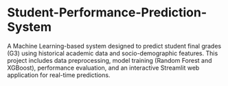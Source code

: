 # Student-Performance-Prediction-System
A Machine Learning-based system designed to predict student final grades (G3) using historical academic data and socio-demographic features. This project includes data preprocessing, model training (Random Forest and XGBoost), performance evaluation, and an interactive Streamlit web application for real-time predictions.
